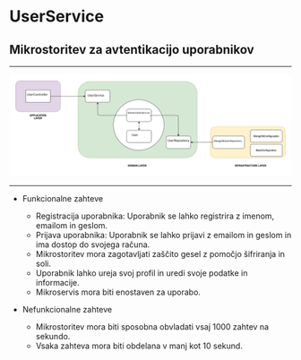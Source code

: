 # UserService
## Mikrostoritev za avtentikacijo uporabnikov
___

![Screenshot](/microservices/UserService.png "Organized Layerd using DDD")

___

* Funkcionalne zahteve
    * Registracija uporabnika: Uporabnik se lahko registrira z imenom, emailom in geslom.  
    * Prijava uporabnika: Uporabnik se lahko prijavi z emailom in geslom in ima dostop do svojega računa.
    * Mikrostoritev mora zagotavljati zaščito gesel z pomočjo šifriranja in soli.
    * Uporabnik lahko ureja svoj profil in uredi svoje podatke in informacije.
    * Mikroservis mora biti enostaven za uporabo.

* Nefunkcionalne zahteve
    * Mikrostoritev mora biti sposobna obvladati vsaj 1000 zahtev na sekundo.
    * Vsaka zahteva mora biti obdelana v manj kot 10 sekund.
    



